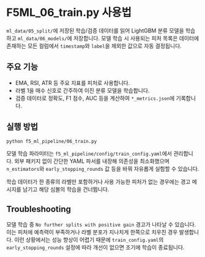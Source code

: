 # F5ML_06_train.py 사용법

`ml_data/05_split/`에 저장된 학습/검증 데이터를 읽어
LightGBM 분류 모델을 학습하고 `ml_data/06_models/`에 저장합니다.
모델 학습 시 사용되는 피처 목록은 데이터에 존재하는 모든 컬럼에서
`timestamp`와 `label`을 제외한 값으로 자동 결정됩니다.

## 주요 기능
- EMA, RSI, ATR 등 주요 지표를 피처로 사용합니다.
- 라벨 1을 매수 신호로 간주하여 이진 분류 모델을 학습합니다.
- 검증 데이터로 정확도, F1 점수, AUC 등을 계산하여 `*_metrics.json`에 기록합니다.

## 실행 방법
```bash
python f5_ml_pipeline/06_train.py
```

모델 학습 파라미터는 `f5_ml_pipeline/config/train_config.yaml`에서 관리합니다.
외부 패키지 없이 간단한 YAML 파서를 내장해 의존성을 최소화했으며
`n_estimators`와 `early_stopping_rounds` 값 등을 바꿔 자유롭게 실험할 수 있습니다.

학습 데이터가 한 종류의 라벨만 포함하거나 사용 가능한 피처가 없는 경우에는
경고 메시지를 남기고 해당 심볼의 학습을 건너뜁니다.

## Troubleshooting

모델 학습 중 `No further splits with positive gain` 경고가 나타날 수 있습니다. 이는
피처에 예측력이 부족하거나 라벨 분포가 지나치게 한쪽으로 치우친 경우 발생합니다.
이런 상황에서는 성능 향상이 어렵기 때문에 `train_config.yaml`의
`early_stopping_rounds` 설정에 따라 개선이 없으면 조기에 학습이 종료됩니다.
